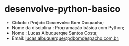 # desenvolve-python-basico
- Cidade : Projeto Desenvolve Bom Despacho;
- Nome da disciplina : Programação básica com Python;
- Nome : Lucas Albuquerque Santos Costa;
- Email: lucas.albuquerque@pdbomdespacho.com.br;
